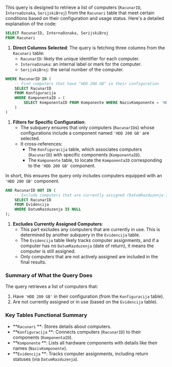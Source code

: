 This query is designed to retrieve a list of computers (`RacunarID`, `InternaOznaka`, `SerijskiBroj`) from the `Racunari` table that meet certain conditions based on their configuration and usage status. Here's a detailed explanation of the code:
``` sql
SELECT RacunarID, InternaOznaka, SerijskiBroj
FROM Racunari
```
1. **Direct Columns Selected**: The query is fetching three columns from the `Racunari` table:
    - `RacunarID`: likely the unique identifier for each computer.
    - `InternaOznaka`: an internal label or mark for the computer.
    - `SerijskiBroj`: the serial number of the computer.
``` sql
WHERE RacunarID IN (
    -- Find computers that have "HDD 200 GB" in their configuration
    SELECT RacunarID
    FROM Konfiguracija
    WHERE KomponentaID = (
        SELECT KomponentaID FROM Komponente WHERE NazivKomponente = 'HDD 200 GB'
    )
)
```
1. **Filters for Specific Configuration**:
    - The subquery ensures that only computers (`RacunarID`s) whose configurations include a component named `'HDD 200 GB'` are selected.
    - It cross-references:
        - The `Konfiguracija` table, which associates computers (`RacunarID`) with specific components (`KomponentaID`).
        - The `Komponente` table, to locate the `KomponentaID` corresponding to the `'HDD 200 GB'` component.

In short, this ensures the query only includes computers equipped with an `'HDD 200 GB'` component.
``` sql
AND RacunarID NOT IN (
    -- Exclude computers that are currently assigned (DatumRazduzenja IS NULL)
    SELECT RacunarID
    FROM Evidencija
    WHERE DatumRazduzenja IS NULL
);
```
1. **Excludes Currently Assigned Computers**:
    - This part excludes any computers that are currently in use. This is determined by another subquery in the `Evidencija` table.
    - The `Evidencija` table likely tracks computer assignments, and if a computer has no `DatumRazduzenja` (date of return), it means the computer is still assigned.
    - Only computers that are not actively assigned are included in the final results.

### Summary of What the Query Does
The query retrieves a list of computers that:
1. Have `'HDD 200 GB'` in their configuration (from the `Konfiguracija` table).
2. Are not currently assigned or in use (based on the `Evidencija` table).

### Key Tables Functional Summary
- **`Racunari` **: Stores details about computers.
- **`Konfiguracija` **: Connects computers (`RacunarID`) to their components (`KomponentaID`).
- **`Komponente` **: Lists all hardware components with details like their names (`NazivKomponente`).
- **`Evidencija` **: Tracks computer assignments, including return statuses (via `DatumRazduzenja`).
